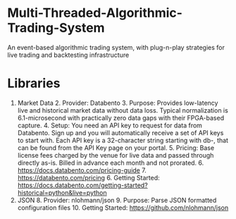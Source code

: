 # Multi-Threaded-Algorithmic-Trading-System
An event-based algorithmic trading system, with plug-n-play strategies for live trading and backtesting infrastructure

# Libraries
1. Market Data
   2. Provider: Databento
   3. Purpose: Provides low-latency live and historical market data without data loss. Typical normalization is 
   6.1-microsecond with practically zero data gaps with their FPGA-based capture.
   4. Setup: You need an API key to request for data from Databento. Sign up and you will automatically receive a 
   set of API keys to start with. Each API key is a 32-character string starting with db-, that can be found from 
   the API Key page on your portal.
   5. Pricing: Base license fees charged by the venue for live data and passed through directly as-is. 
   Billed in advance each month and not prorated.
      6. https://docs.databento.com/pricing-guide
      7. https://databento.com/pricing
   6. Getting Started: https://docs.databento.com/getting-started?historical=python&live=python
7. JSON 
   8. Provider: nlohmann/json 
   9. Purpose: Parse JSON formatted configuration files 
   10. Getting Started: https://github.com/nlohmann/json